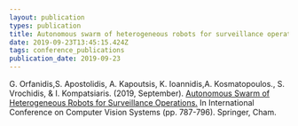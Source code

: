 ```yaml
---
layout: publication
types: publication
title: Autonomous swarm of heterogeneous robots for surveillance operations
date: 2019-09-23T13:45:15.424Z
tags: conference_publications
publication_date: 2019-09-23
---
```

G. Orfanidis,S. Apostolidis, A. Kapoutsis, K. Ioannidis,A. Kosmatopoulos., S. Vrochidis, & I. Kompatsiaris. (2019, September). [Autonomous Swarm of Heterogeneous Robots for Surveillance Operations.](https://www.researchgate.net/publication/337459893_Autonomous_Swarm_of_Heterogeneous_Robots_for_Surveillance_Operations) In International Conference on Computer Vision Systems (pp. 787-796). Springer, Cham.